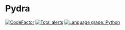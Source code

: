 # Pydra
[![CodeFactor](https://www.codefactor.io/repository/github/dolikhena/pydra/badge?s=a6c3806bc708104c65c74c913c8540892a3956c0)](https://www.codefactor.io/repository/github/dolikhena/pydra)
[![Total alerts](https://img.shields.io/lgtm/alerts/g/Dolikhena/Pydra.svg?logo=lgtm&logoWidth=18)](https://lgtm.com/projects/g/Dolikhena/Pydra/alerts/)
[![Language grade: Python](https://img.shields.io/lgtm/grade/python/g/Dolikhena/Pydra.svg?logo=lgtm&logoWidth=18)](https://lgtm.com/projects/g/Dolikhena/Pydra/context:python)

